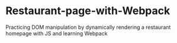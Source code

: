 # Restaurant-page-with-Webpack
Practicing DOM manipulation by dynamically rendering a restaurant homepage with JS and learning Webpack
